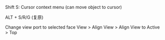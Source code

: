 Shift S: Cursor context menu (can move object to cursor)


ALT + S/R/G  (复原)


Change view port to selected face
View > Align View > Align View to Active > Top


